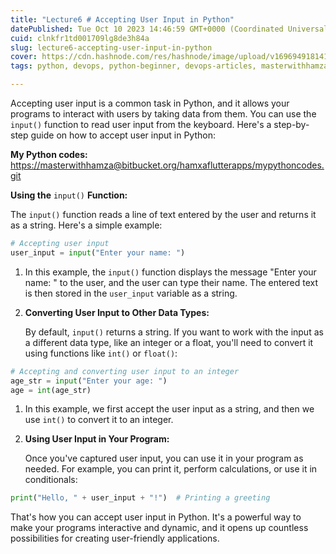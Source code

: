 ```yaml
---
title: "Lecture6 # Accepting User Input in Python"
datePublished: Tue Oct 10 2023 14:46:59 GMT+0000 (Coordinated Universal Time)
cuid: clnkfr1td001709lg8de3h84a
slug: lecture6-accepting-user-input-in-python
cover: https://cdn.hashnode.com/res/hashnode/image/upload/v1696949181411/fe63123a-0a1a-4e80-9e89-aef0b4e5a34c.png
tags: python, devops, python-beginner, devops-articles, masterwithhamza

---
```


Accepting user input is a common task in Python, and it allows your programs to interact with users by taking data from them. You can use the `input()` function to read user input from the keyboard. Here's a step-by-step guide on how to accept user input in Python:

**My Python codes:** [https://masterwithhamza@bitbucket.org/hamxaflutterapps/mypythoncodes.git](https://masterwithhamza@bitbucket.org/hamxaflutterapps/mypythoncodes.git)

**Using the** `input()` **Function:**

The `input()` function reads a line of text entered by the user and returns it as a string. Here's a simple example:

```python
# Accepting user input
user_input = input("Enter your name: ")
```

1. In this example, the `input()` function displays the message "Enter your name: " to the user, and the user can type their name. The entered text is then stored in the `user_input` variable as a string.
    
2. **Converting User Input to Other Data Types:**
    
    By default, `input()` returns a string. If you want to work with the input as a different data type, like an integer or a float, you'll need to convert it using functions like `int()` or `float()`:
    

```python
# Accepting and converting user input to an integer
age_str = input("Enter your age: ")
age = int(age_str)
```

1. In this example, we first accept the user input as a string, and then we use `int()` to convert it to an integer.
    
2. **Using User Input in Your Program:**
    
    Once you've captured user input, you can use it in your program as needed. For example, you can print it, perform calculations, or use it in conditionals:
    

```python
print("Hello, " + user_input + "!")  # Printing a greeting
```

That's how you can accept user input in Python. It's a powerful way to make your programs interactive and dynamic, and it opens up countless possibilities for creating user-friendly applications.